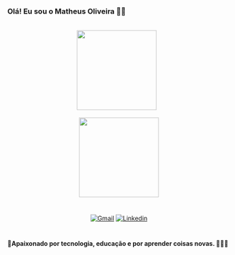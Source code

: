 ### Olá! Eu sou o Matheus Oliveira 🖐🏻
<br>
<div align="center" dir="auto">
  <img height="180em" 
       src="https://github-readme-stats.vercel.app/api?username=MatheusOliveira272&show_icons=true&theme=tokyonight&include_all_commits=true&count_private=true" 
       data-canonical-src="https://github-readme-stats.vercel.app/api?username=MatheusOliveira272&show_icons=true&theme=tokyonight&include_all_commits=true&count_private=true" 
       style="max-width: 100%; margin-right: 10px;">
  <br><br>
  <img height="180em" 
       src="https://github-readme-stats.vercel.app/api/top-langs/?username=MatheusOliveira272&layout=compact&amp;theme=vision-friendly-dark&include_all_commits=true&count_private=true" 
       data-canonical-src="https://github-readme-stats.vercel.app/api/top-langs/?username=MatheusOliveira272&layout=compact&amp;theme=vision-friendly-dark&include_all_commits=true&count_private=true" 
       style="max-width: 100%;">
  <h1 dir="auto"></h1>
  
  [![Gmail](https://img.shields.io/badge/Gmail-D14836?style=for-the-badge&logo=gmail&logoColor=white)](matheusoliveirasouzaa@gmail.com)
  [![Linkedin](https://img.shields.io/badge/LinkedIn-0077B5?style=for-the-badge&logo=linkedin&logoColor=white)](https://www.linkedin.com/in/matheus-oliveira-ti/)
  
</div>

<h1 dir="auto"></h1>
<div>
  <h4>📌Apaixonado por tecnologia, educação e por aprender coisas novas. 🧑🏻‍💻<h4>
</div>

